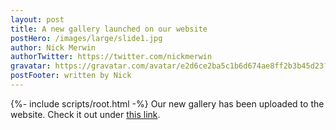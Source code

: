 ```yaml
---
layout: post
title: A new gallery launched on our website
postHero: /images/large/slide1.jpg
author: Nick Merwin
authorTwitter: https://twitter.com/nickmerwin
gravatar: https://gravatar.com/avatar/e2d6ce2ba5c1b6d674ae8ff2b3b45d23?s=150
postFooter: written by Nick
---
```

{%- include scripts/root.html -%}
Our new gallery has been uploaded to the website.
Check it out under [this link]({{root}}/gallery/).
